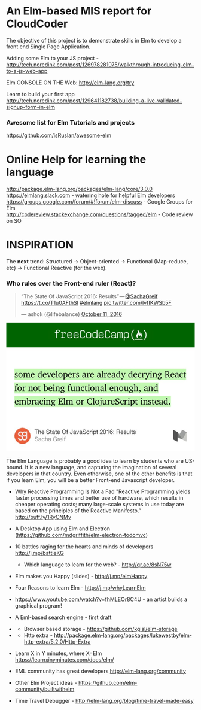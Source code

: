 # An Elm-based MIS report for CloudCoder 

The objective of this project is to demonstrate skills in Elm 
to develop a front end Single Page Application. 

Adding some Elm to your JS project - http://tech.noredink.com/post/126978281075/walkthrough-introducing-elm-to-a-js-web-app

Elm CONSOLE ON THE Web: http://elm-lang.org/try

Learn to build your first app  http://tech.noredink.com/post/129641182738/building-a-live-validated-signup-form-in-elm 

### Awesome list for Elm Tutorials and projects 
https://github.com/isRuslan/awesome-elm

# Online Help for learning the language
http://package.elm-lang.org/packages/elm-lang/core/3.0.0  
https://elmlang.slack.com - watering hole for helpful Elm developers  
https://groups.google.com/forum/#!forum/elm-discuss - Google Groups for Elm  
http://codereview.stackexchange.com/questions/tagged/elm - Code review on SO  


# INSPIRATION 

The **next** trend: 
Structured -> Object-oriented -> Functional (Map-reduce, etc) -> Functional Reactive (for the web). 

### Who rules over the Front-end ruler (React)? 
<blockquote class="twitter-tweet" data-lang="en"><p lang="en" dir="ltr">“The State Of JavaScript 2016: Results” — <a href="https://twitter.com/SachaGreif">@SachaGreif</a> <a href="https://t.co/T1u0AFthSl">https://t.co/T1u0AFthSl</a> <a href="https://twitter.com/hashtag/elmlang?src=hash">#elmlang</a> <a href="https://t.co/lvfIKWSb5F">pic.twitter.com/lvfIKWSb5F</a></p>&mdash; ashok (@lifebalance) <a href="https://twitter.com/lifebalance/status/785926841571966977">October 11, 2016</a></blockquote>
<script async src="//platform.twitter.com/widgets.js" charset="utf-8"></script>

![elmReact](elm/elmReact.jpg)

The Elm Language is probably a good idea to learn by students who are US-bound. It is a new language, and capturing the imagination of several developers in that country. Even otherwise, one of the other benefits is that if you learn Elm, you will be a better Front-end Javascript developer.


- Why Reactive Programming Is Not a Fad
"Reactive Programming yields faster processing times and better use of hardware, which results in cheaper operating costs; many large-scale systems in use today are based on the principles of the Reactive Manifesto.” http://buff.ly/1RyCNMv

- A Desktop App using Elm and Electron (https://github.com/mdgriffith/elm-electron-todomvc)
- 10 battles raging for the hearts and minds of developers http://j.mp/battleKG 
  - Which language to learn for the web? - http://qr.ae/8sN75w
- Elm makes you Happy (slides) - http://j.mp/elmHappy
- Four Reasons to learn Elm - http://j.mp/whyLearnElm
- https://www.youtube.com/watch?v=fhMLEOr8C4U - an artist builds a graphical program! 
- A Eml-based search engine - first [draft](/search.eml.md)
-    - Browser based storage - https://github.com/kgisl/elm-storage
-    - Http extra - http://package.elm-lang.org/packages/lukewestby/elm-http-extra/5.2.0/Http-Extra
- Learn X in Y minutes, where X=Elm https://learnxinyminutes.com/docs/elm/
- EML community has great developers http://elm-lang.org/community
- Other Elm Project ideas - https://github.com/elm-community/builtwithelm
- Time Travel Debugger - http://elm-lang.org/blog/time-travel-made-easy
